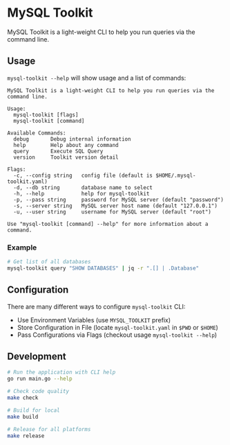 # MySQL Toolkit

MySQL Toolkit is a light-weight CLI to help you run queries via the command line.

## Usage

`mysql-toolkit --help` will show usage and a list of commands:

```
MySQL Toolkit is a light-weight CLI to help you run queries via the command line.

Usage:
  mysql-toolkit [flags]
  mysql-toolkit [command]

Available Commands:
  debug       Debug internal information
  help        Help about any command
  query       Execute SQL Query
  version     Toolkit version detail

Flags:
  -c, --config string   config file (default is $HOME/.mysql-toolkit.yaml)
  -d, --db string       database name to select
  -h, --help            help for mysql-toolkit
  -p, --pass string     password for MySQL server (default "password")
  -s, --server string   MySQL server host name (default "127.0.0.1")
  -u, --user string     username for MySQL server (default "root")

Use "mysql-toolkit [command] --help" for more information about a command.
```

### Example

```bash
# Get list of all databases
mysql-toolkit query "SHOW DATABASES" | jq -r ".[] | .Database"
```

## Configuration

There are many different ways to configure `mysql-toolkit` CLI:
- Use Environment Variables (use `MYSQL_TOOLKIT` prefix)
- Store Configuration in File (locate `mysql-toolkit.yaml` in `$PWD` or `$HOME`)
- Pass Configurations via Flags (checkout usage `mysql-toolkit --help`)

## Development

```bash
# Run the application with CLI help
go run main.go --help

# Check code quality
make check

# Build for local
make build

# Release for all platforms
make release
```
